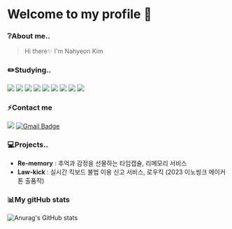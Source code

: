 # Welcome to my profile 🌟

### ❔About me..
> Hi there✨ I'm Nahyeon Kim

### ✏️Studying..

<span>
  <img src="https://img.shields.io/badge/JavaScript-F7DF1E?style=for-the-badge&logo=JavaScript&logoColor=white">
  <img src="https://img.shields.io/badge/React-61DAFB?style=for-the-badge&logo=React&logoColor=white">
  <img src="https://img.shields.io/badge/Node.js-339933?style=for-the-badge&logo=Node.js&logoColor=white">
  <img src="https://img.shields.io/badge/express-000000?style=for-the-badge&logo=express&logoColor=white">
  <img src="https://img.shields.io/badge/HTML-%23E34F26?style=for-the-badge&logo=html5&logoColor=%23ffffff" />
  <img src="https://img.shields.io/badge/TAILWIND%20CSS-%2306B6D4?style=for-the-badge&logo=tailwindcss&logoColor=%23ffffff" />
  <img src="https://img.shields.io/badge/TYPESCRIPT-%233178C6?style=for-the-badge&logo=typescript&logoColor=%23ffffff" />
  <img src="https://img.shields.io/badge/CSS-%231572B6?style=for-the-badge&logo=css3&logoColor=%23ffffff" />
  <img src="https://img.shields.io/badge/Redux-593D88?style=for-the-badge&logo=redux&logoColor=white" />
</span>
<br/>


### ⚡Contact me

  <span><a href="https://www.instagram.com/nahueonn"><img src="https://img.shields.io/badge/Instagram-E4405F?style=flat-square&logo=Instagram&logoColor=white"/></a> <a>[![Gmail Badge](https://img.shields.io/badge/-Gmail-%23EA4335?style=flat-square&logo=Gmail&logoColor=white)](javascript:void(location.href='mailto:k92544199@gmail.com'))</a></span>

### 💻Projects..
- **Re-memory** : 추억과 감정을 선물하는 타임캡슐, 리메모리 서비스
- **Law-kick** : 실시간 킥보드 불법 이용 신고 서비스, 로우킥 (2023 이노씽크 메이커톤 출품작)

### 📊My gitHub stats

![Anurag's GitHub stats](https://github-readme-stats.vercel.app/api?username=Nahyeonnnn&show_icons=true&theme=dracula)
